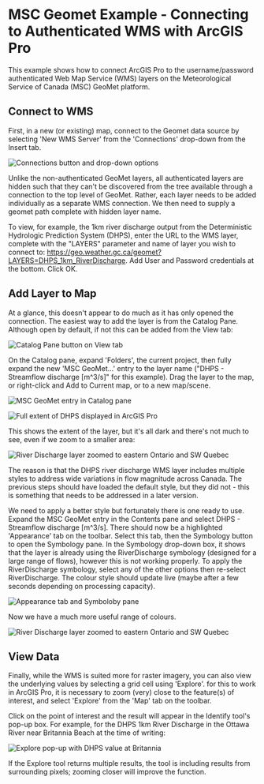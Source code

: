 # MSC Geomet Example - Connecting to Authenticated WMS with ArcGIS Pro

This example shows how to connect ArcGIS Pro to the username/password authenticated Web Map Service (WMS) layers on the Meteorological Service of Canada (MSC) GeoMet platform.

## Connect to WMS
First, in a new (or existing) map, connect to the Geomet data source by selecting 'New WMS Server' from the 'Connections' drop-down from the Insert tab.

![Connections button and drop-down options](images/ArcPro_DHPS_01.png)

Unlike the non-authenticated GeoMet layers, all authenticated layers are hidden such that they can't be discovered from the tree available through a connection to the top level of GeoMet. Rather, each layer needs to be added individually as a separate WMS connection. We then need to supply a geomet path complete with hidden layer name.

To view, for example, the 1km river discharge output from the Deterministic Hydrologic Prediction System (DHPS), enter the URL to the WMS layer, complete with the "LAYERS" parameter and name of layer you wish to connect to: https://geo.weather.gc.ca/geomet?LAYERS=DHPS_1km_RiverDischarge. Add User and Password credentials at the bottom. Click OK.

## Add Layer to Map
At a glance, this doesn't appear to do much as it has only opened the connection. The easiest way to add the layer is from the Catalog Pane. Although open by default, if not this can be added from the View tab:

![Catalog Pane button on View tab](images/ArcPro_DHPS_02.png)

On the Catalog pane, expand 'Folders', the current project, then fully expand the new 'MSC GeoMet...' entry to the layer name ("DHPS - Streamflow discharge [m^3/s]" for this example). Drag the layer to the map, or right-click and Add to Current map, or to a new map/scene.

![MSC GeoMet entry in Catalog pane](images/ArcPro_DHPS_03.png)

![Full extent of DHPS displayed in ArcGIS Pro](images/ArcPro_DHPS_04.png)

This shows the extent of the layer, but it's all dark and there's not much to see, even if we zoom to a smaller area:

![River Discharge layer zoomed to eastern Ontario and SW Quebec](images/ArcPro_DHPS_05.png)

The reason is that the DHPS river discharge WMS layer includes multiple styles to address wide variations in flow magnitude across Canada. The previous steps should have loaded the default style, but they did not - this is something that needs to be addressed in a later version. 

We need to apply a better style but fortunately there is one ready to use. Expand the MSC GeoMet entry in the Contents pane and select DHPS - Streamflow discharge [m^3/s]. There should now be a highlighted 'Appearance' tab on the toolbar. Select this tab, then the Symbology button to open the Symbology pane. In the Symbology drop-down box, it shows that the layer is already using the RiverDischarge symbology (designed for a large range of flows), however this is not working properly. To apply the RiverDischarge symbology, select any of the other options then re-select RiverDischarge. The colour style should update live (maybe after a few seconds depending on processing capacity).

![Appearance tab and Symboloby pane](images/ArcPro_DHPS_06.png)

Now we have a much more useful range of colours.

![River Discharge layer zoomed to eastern Ontario and SW Quebec](images/ArcPro_DHPS_07.png)

## View Data

Finally, while the WMS is suited more for raster imagery, you can also view the underlying values by selecting a grid cell using 'Explore'. for this to work in ArcGIS Pro, it is necessary to zoom (very) close to the feature(s) of interest, and select 'Explore' from the 'Map' tab on the toolbar.

Click on the point of interest and the result will appear in the Identify tool's pop-up box. For example, for the DHPS 1km River Discharge in the Ottawa River near Britannia Beach at the time of writing:

![Explore pop-up with DHPS value at Britannia](images/ArcPro_DHPS_08.png)

If the Explore tool returns multiple results, the tool is including results from surrounding pixels; zooming closer will improve the function.







